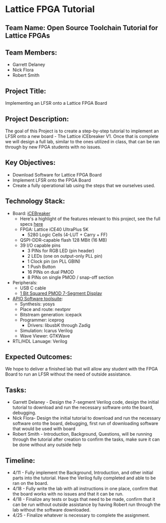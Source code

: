 # Lattice FPGA Tutorial

## Team Name: Open Source Toolchain Tutorial for Lattice FPGAs

## Team Members:
- Garrett Delaney
- Nick Flora
- Robert Smith

## Project Title:
Implementing an LFSR onto a Lattice FPGA Board

## Project Description:
The goal of this Project is to create a step-by-step tutorial to implement an LFSR onto a new board - The Lattice iCEbreaker V1. Once that is complete we will design a full lab, similar to the ones utilized in class, that can be ran through by new FPGA students with no issues.
## Key Objectives:
- Download Software for Lattice FPGA Board
- Implement LFSR onto the FPGA Board
- Create a fully operational lab using the steps that we ourselves used.

## Technology Stack:
- Board: [iCEBreaker](https://1bitsquared.com/products/icebreaker?srsltid=AfmBOooAh5g4leaGdWQUO7u2lhPpUcnAjkmURPF2zZcMg79j3SATimH3)
    - Here's a highlight of the features relevant to this project, see the full specs [here](https://docs.icebreaker-fpga.org/hardware/icebreaker/)
    - FPGA: Lattice iCE40 UltraPlus 5K
        - 5280 Logic Cells (4-LUT + Carry + FF)
    - QSPI-DDR-capable flash 128 MBit (16 MB)
    - 39 I/O capable pins
        - 3 PINs for RGB LED (pin header)
        - 2 LEDs (one on output-only PLL pin)
        - 1 Clock pin (on PLL GBIN)
        - 1 Push Button
        - 16 PINs on dual PMOD
        - 8 PINs on single PMOD / snap-off section
- Peripherals:
    - USB C cable
    - [1 Bit Squared PMOD 7-Segment Display](https://1bitsquared.com/products/pmod-7-segment-display?srsltid=AfmBOoqTvs5gFYn6XuRsQLZZ0BmuKskXW9ZFBNxfJExGojLuetX-dGLe)
- [APIO Software toolsuite](https://github.com/FPGAwars/apio): 
    - Synthesis: yosys
    - Place and route: nextpnr
    - Bitstream generation: icepack
    - Programmer: iceprog
        - Drivers: libusbK through Zadig
    - Simulation: Icarus Verilog
    - Wave Viewer: GTKWave
- RTL/HDL Lanuage: Verilog

## Expected Outcomes:
We hope to deliver a finished lab that will allow any student with the FPGA Board to run an LFSR without the need of outside assistance.

## Tasks:
- Garrett Delaney - Design the 7-segment Verilog code, design the initial tutorial to download and run the necessary software onto the board, debugging.
- Nick Flora- Design the initial tutorial to download and run the necessary software onto the board, debugging, first run of downloading software that would be used with board
- Robert Smith - Introduction, Background, Questions, will be running through the tutorial after creation to confirm the tasks, make sure it can be done without any outside help

## Timeline:
- 4/11 - Fully implement the Background, Introduction, and other initial parts into the tutorial. Have the Verilog fully completed and able to be ran on the board.
- 4/18 - Fully write the lab with all instructions in one place, confirm that the board works with no issues and that it can be run.
- 4/18 - Finalize any tests or bugs that need to be made, confirm that it can be run without outside assistance by having Robert run through the lab without the software downloaded.
- 4/25 - Finalize whatever is necessary to complete the assignment.

